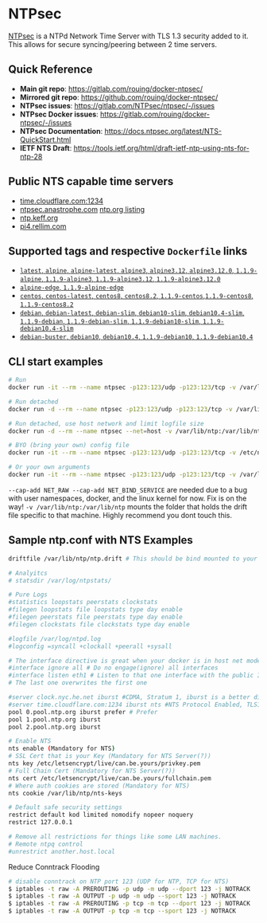 # NTPsec

[NTPsec](https://ntpsec.org/) is a NTPd Network Time Server with TLS 1.3 security added to it. This allows for secure syncing/peering between 2 time servers. 

## Quick Reference
* __Main git repo__: https://gitlab.com/rouing/docker-ntpsec/
* __Mirrored git repo__: https://github.com/rouing/docker-ntpsec/
* __NTPsec issues__: https://gitlab.com/NTPsec/ntpsec/-/issues
* __NTPsec Docker issues__: https://gitlab.com/rouing/docker-ntpsec/-/issues
* __NTPsec Documentation__: https://docs.ntpsec.org/latest/NTS-QuickStart.html
* __IETF NTS Draft__: https://tools.ietf.org/html/draft-ietf-ntp-using-nts-for-ntp-28

## Public NTS capable time servers

* [time.cloudflare.com:1234](https://www.cloudflare.com/time/)
* [ntpsec.anastrophe.com](https://ntpsec.anastrophe.com/) [ntp.org listing](http://support.ntp.org/bin/view/Servers/PublicTimeServer001384)
* [ntp.keff.org](http://ntp.keff.org/)
* [pi4.rellim.com](https://pi4.rellim.com/)

## Supported tags and respective `Dockerfile` links

* [`latest`, `alpine`, `alpine-latest`, `alpine3`, `alpine3.12`, `alpine3.12.0`, `1.1.9-alpine`, `1.1.9-alpine3`, `1.1.9-alpine3.12`, `1.1.9-alpine3.12.0`](https://gitlab.com/rouing/docker-ntpsec/-/blob/master/ntpsec_alpine3.12) 
* [`alpine-edge`, `1.1.9-alpine-edge`](https://gitlab.com/rouing/docker-ntpsec/-/blob/master/ntpsec_alpine-edge)
* [`centos`, `centos-latest`, `centos8`, `centos8.2`, `1.1.9-centos`,`1.1.9-centos8`, `1.1.9-centos8.2`](https://gitlab.com/rouing/docker-ntpsec/-/blob/master/ntpsec_centos8)
* [`debian`, `debian-latest`, `debian-slim`, `debian10-slim`, `debian10.4-slim`, `1.1.9-debian`, `1.1.9-debian-slim`, `1.1.9-debian10-slim`, `1.1.9-debian10.4-slim`](https://gitlab.com/rouing/docker-ntpsec/-/blob/master/ntpsec_debian10-slim)
* [`debian-buster`, `debian10`, `debian10.4`, `1.1.9-debian10`, `1.1.9-debian10.4`](https://gitlab.com/rouing/docker-ntpsec/-/blob/master/ntpsec_debian10)

## CLI start examples 
```bash
# Run
docker run -it --rm --name ntpsec -p123:123/udp -p123:123/tcp -v /var/lib/ntp:/var/lib/ntp  --cap-add SYS_TIME --cap-add SYS_NICE --cap-add NET_RAW --cap-add NET_BIND_SERVICE ardoin/ntpsec

# Run detached
docker run -d --rm --name ntpsec -p123:123/udp -p123:123/tcp -v /var/lib/ntp:/var/lib/ntp --cap-add SYS_TIME --cap-add SYS_NICE --cap-add NET_RAW --cap-add NET_BIND_SERVICE ardoin/ntpsec

# Run detached, use host network and limit logfile size
docker run -d --rm --name ntpsec --net=host -v /var/lib/ntp:/var/lib/ntp  --cap-add SYS_TIME --cap-add SYS_NICE --log-opt max-size=1m --log-opt max-file=3 ardoin/ntpsec

# BYO (bring your own) config file
docker run -it --rm --name ntpsec -p123:123/udp -p123:123/tcp -v /etc/ntp.conf:/etc/ntp.conf -v /var/lib/ntp:/var/lib/ntp --cap-add SYS_TIME --cap-add SYS_NICE --cap-add NET_RAW --cap-add NET_BIND_SERVICE ardoin/ntpsec

# Or your own arguments
docker run -it --rm --name ntpsec -p123:123/udp -p123:123/tcp -v /var/lib/ntp:/var/lib/ntp  --cap-add SYS_TIME --cap-add SYS_NICE --cap-add NET_RAW --cap-add NET_BIND_SERVICE ardoin/ntpsec --help
```
`--cap-add NET_RAW --cap-add NET_BIND_SERVICE` are needed due to a bug with user namespaces, docker, and the linux kernel for now. Fix is on the way!
`-v /var/lib/ntp:/var/lib/ntp` mounts the folder that holds the drift file specific to that machine. Highly recommend you dont touch this.

## Sample ntp.conf with NTS Examples

```bash
driftfile /var/lib/ntp/ntp.drift # This should be bind mounted to your host as it is specific to the host its running on.

# Analyitcs
# statsdir /var/log/ntpstats/

# Pure Logs 
#statistics loopstats peerstats clockstats 
#filegen loopstats file loopstats type day enable
#filegen peerstats file peerstats type day enable
#filegen clockstats file clockstats type day enable

#logfile /var/log/ntpd.log 
#logconfig =syncall +clockall +peerall +sysall

# The interface directive is great when your docker is in host net mode. (It works)
#interface ignore all # Do no engage(ignore) all interfaces
#interface listen eth1 # Listen to that one interface with the public IP. 
# The last one overwrites the first one

#server clock.nyc.he.net iburst #CDMA, Stratum 1, iburst is a better disconnect netflow. 
#server time.cloudflare.com:1234 iburst nts #NTS Protocol Enabled, TLS1.3 Only by Default, Port 123 over TCP(!)
pool 0.pool.ntp.org iburst prefer # Prefer
pool 1.pool.ntp.org iburst
pool 2.pool.ntp.org iburst

# Enable NTS
nts enable (Mandatory for NTS)
# SSL Cert that is your Key (Mandatory for NTS Server(?))
nts key /etc/letsencrypt/live/can.be.yours/privkey.pem
# Full Chain Cert (Mandatory for NTS Server(?))
nts cert /etc/letsencrypt/live/can.be.yours/fullchain.pem
# Where auth cookies are stored (Mandatory for NTS)
nts cookie /var/lib/ntp/nts-keys

# Default safe security settings
restrict default kod limited nomodify nopeer noquery
restrict 127.0.0.1

# Remove all restrictions for things like some LAN machines. 
# Remote ntpq control
#unrestrict another.host.local
```

Reduce Conntrack Flooding
```sh
# disable conntrack on NTP port 123 (UDP for NTP, TCP for NTS)
$ iptables -t raw -A PREROUTING -p udp -m udp --dport 123 -j NOTRACK
$ iptables -t raw -A OUTPUT -p udp -m udp --sport 123 -j NOTRACK
$ iptables -t raw -A PREROUTING -p tcp -m tcp --dport 123 -j NOTRACK
$ iptables -t raw -A OUTPUT -p tcp -m tcp --sport 123 -j NOTRACK
```
